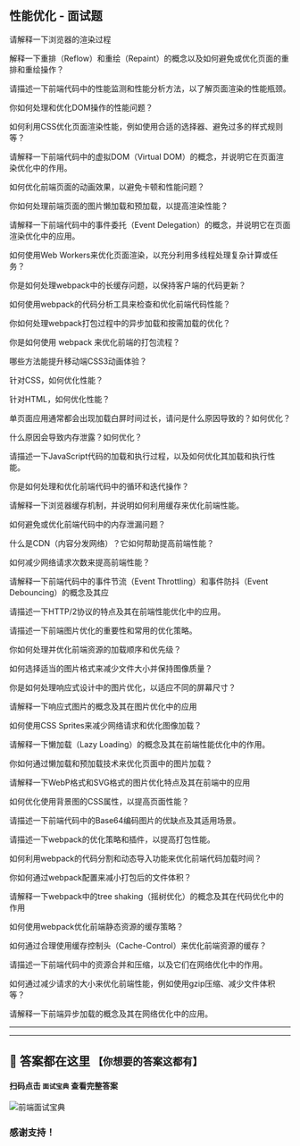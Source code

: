 ## 性能优化 - 面试题

请解释一下浏览器的渲染过程

解释一下重排（Reflow）和重绘（Repaint）的概念以及如何避免或优化页面的重排和重绘操作？

请描述一下前端代码中的性能监测和性能分析方法，以了解页面渲染的性能瓶颈。

你如何处理和优化DOM操作的性能问题？

如何利用CSS优化页面渲染性能，例如使用合适的选择器、避免过多的样式规则等？

请解释一下前端代码中的虚拟DOM（Virtual DOM）的概念，并说明它在页面渲染优化中的作用。

如何优化前端页面的动画效果，以避免卡顿和性能问题？

你如何处理前端页面的图片懒加载和预加载，以提高渲染性能？

请解释一下前端代码中的事件委托（Event Delegation）的概念，并说明它在页面渲染优化中的应用。

如何使用Web Workers来优化页面渲染，以充分利用多线程处理复杂计算或任务？

你是如何处理webpack中的长缓存问题，以保持客户端的代码更新？

如何使用webpack的代码分析工具来检查和优化前端代码性能？

你如何处理webpack打包过程中的异步加载和按需加载的优化？

你是如何使用 webpack 来优化前端的打包流程？

哪些方法能提升移动端CSS3动画体验？

针对CSS，如何优化性能？

针对HTML，如何优化性能？

单页面应用通常都会出现加载白屏时间过长，请问是什么原因导致的？如何优化？

什么原因会导致内存泄露？如何优化？

请描述一下JavaScript代码的加载和执行过程，以及如何优化其加载和执行性能。

你是如何处理和优化前端代码中的循环和迭代操作？

请解释一下浏览器缓存机制，并说明如何利用缓存来优化前端性能。

如何避免或优化前端代码中的内存泄漏问题？

什么是CDN（内容分发网络）？它如何帮助提高前端性能？

如何减少网络请求次数来提高前端性能？

请解释一下前端代码中的事件节流（Event Throttling）和事件防抖（Event Debouncing）的概念及其应

请描述一下HTTP/2协议的特点及其在前端性能优化中的应用。

请描述一下前端图片优化的重要性和常用的优化策略。

你如何处理并优化前端资源的加载顺序和优先级？

如何选择适当的图片格式来减少文件大小并保持图像质量？

你是如何处理响应式设计中的图片优化，以适应不同的屏幕尺寸？

请解释一下响应式图片的概念及其在图片优化中的应用

如何使用CSS Sprites来减少网络请求和优化图像加载？

请解释一下懒加载（Lazy Loading）的概念及其在前端性能优化中的作用。

你如何通过懒加载和预加载技术来优化页面中的图片加载？

请解释一下WebP格式和SVG格式的图片优化特点及其在前端中的应用

如何优化使用背景图的CSS属性，以提高页面性能？

请描述一下前端代码中的Base64编码图片的优缺点及其适用场景。

请描述一下webpack的优化策略和插件，以提高打包性能。

如何利用webpack的代码分割和动态导入功能来优化前端代码加载时间？

你如何通过webpack配置来减小打包后的文件体积？

请解释一下webpack中的tree shaking（摇树优化）的概念及其在代码优化中的作用

如何使用webpack优化前端静态资源的缓存策略？

如何通过合理使用缓存控制头（Cache-Control）来优化前端资源的缓存？

请描述一下前端代码中的资源合并和压缩，以及它们在网络优化中的作用。

如何通过减少请求的大小来优化前端性能，例如使用gzip压缩、减少文件体积等？

请解释一下前端异步加载的概念及其在网络优化中的应用。


---
---

## 🤝 答案都在这里 `【你想要的答案这都有】`
#### **扫码**点击 `面试宝典` 查看完整答案
![前端面试宝典](https://api.daan.smallsix.cn/static/static/daan-gzh-qr.jpg)
### 感谢支持！